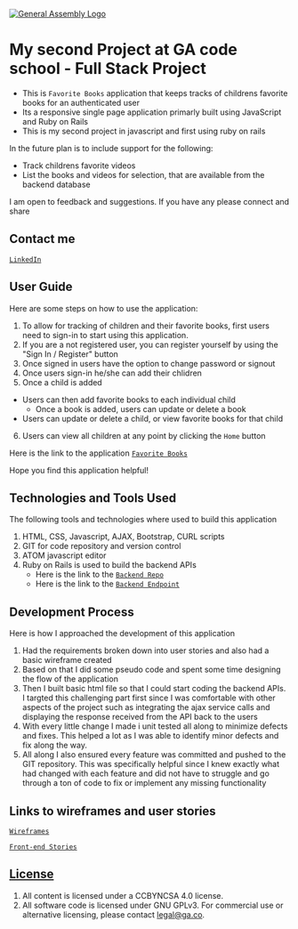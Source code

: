[![General Assembly Logo](https://camo.githubusercontent.com/1a91b05b8f4d44b5bbfb83abac2b0996d8e26c92/687474703a2f2f692e696d6775722e636f6d2f6b6538555354712e706e67)](https://generalassemb.ly/education/web-development-immersive)

# My second Project at GA code school - Full Stack Project

-   This is `Favorite Books` application that keeps tracks of childrens favorite books for an authenticated user
-   Its a responsive single page application primarly built using JavaScript and Ruby on Rails
-   This is my second project in javascript and first using ruby on rails

In the future plan is to include support for the following:

-   Track childrens favorite videos
-   List the books and videos for selection, that are available from the backend database

I am open to feedback and suggestions. If you have any please connect and share

## Contact me
[`LinkedIn`](http://www.linkedin.com/pub/mayoor-patil/10/8a0/338)

## User Guide

Here are some steps on how to use the application:

1.  To allow for tracking of children and their favorite books, first users need to sign-in to start using this application.
2.  If you are a not registered user, you can register yourself by using the "Sign In / Register" button
3.  Once signed in users have the option to change password or signout
4.  Once users sign-in he/she can add their chlidren
5.  Once a child is added
-   Users can then add favorite books to each individual child
    -   Once a book is added, users can update or delete a book
-   Users can update or delete a child, or view favorite books for that child
6.  Users can view all children at any point by clicking the `Home` button

Here is the link to the application [`Favorite Books`](https://mayoorpatil.github.io/mp-kids-fav-books/index.html)

Hope you find this application helpful!

## Technologies and Tools Used

The following tools and technologies where used to build this application

1.  HTML, CSS, Javascript, AJAX, Bootstrap, CURL scripts
2.  GIT for code repository and version control
3.  ATOM javascript editor
4.  Ruby on Rails is used to build the backend APIs
    -   Here is the link to the [`Backend Repo`](https://github.com/MayoorPatil/map-rails-api)
    -   Here is the link to the [`Backend Endpoint`](https://map-rails-api.herokuapp.com/)

## Development Process

Here is how I approached the development of this application

1.  Had the requirements broken down into user stories and also had a basic wireframe created
2.  Based on that I did some pseudo code and spent some time designing the flow of the application
3.  Then I built basic html file so that I could start coding the backend APIs. I targted this challenging part first since I was comfortable with other aspects of the project such as integrating the ajax service calls and displaying the response received from the API back to the users
4.  With every little change I made i unit tested all along to minimize defects and fixes. This helped a lot as I was able to identify minor defects and fix along the way.
5.  All along I also ensured every feature was committed and pushed to the GIT repository. This was specifically helpful since I knew exactly what had changed with each feature and did not have to struggle and go through a ton of code to fix or implement any missing functionality

## Links to wireframes and user stories

[`Wireframes`](https://github.com/MayoorPatil/mp-kids-fav-books/blob/master/assets/styles/images/Wireframe_FullStack_Project.png)

[`Front-end Stories`](https://github.com/MayoorPatil/mp-kids-fav-books/blob/master/assets/styles/images/front-end-stories.png)

## [License](LICENSE)

1.  All content is licensed under a CC­BY­NC­SA 4.0 license.
1.  All software code is licensed under GNU GPLv3. For commercial use or
    alternative licensing, please contact legal@ga.co.
